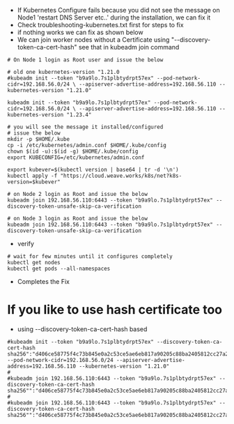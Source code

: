 * If Kubernetes Configure fails because you did not see the message on Node1 'restart DNS Server etc..' during the installation, we can fix it
* Check troubleshooting-kubernetes.txt first for steps to fix
* if nothing works we can fix as shown below  
* We can join worker nodes without a Certificate using "--discovery-token-ca-cert-hash" see that in kubeadm join command

````
# On Node 1 login as Root user and issue the below 

# old one kubernetes-version "1.21.0
#kubeadm init --token "b9a9lo.7s1plbtydrpt57ex" --pod-network-cidr=192.168.56.0/24 \ --apiserver-advertise-address=192.168.56.110 --kubernetes-version "1.21.0"

kubeadm init --token "b9a9lo.7s1plbtydrpt57ex" --pod-network-cidr=192.168.56.0/24 \ --apiserver-advertise-address=192.168.56.110 --kubernetes-version "1.23.4"

# you will see the message it installed/configured
# issue the below 
mkdir -p $HOME/.kube
cp -i /etc/kubernetes/admin.conf $HOME/.kube/config
chown $(id -u):$(id -g) $HOME/.kube/config
export KUBECONFIG=/etc/kubernetes/admin.conf

export kubever=$(kubectl version | base64 | tr -d '\n')
kubectl apply -f "https://cloud.weave.works/k8s/net?k8s-version=$kubever"

# on Node 2 login as Root and issue the below
kubeadm join 192.168.56.110:6443 --token "b9a9lo.7s1plbtydrpt57ex" --discovery-token-unsafe-skip-ca-verification

# on Node 3 login as Root and issue the below
kubeadm join 192.168.56.110:6443 --token "b9a9lo.7s1plbtydrpt57ex" --discovery-token-unsafe-skip-ca-verification 
````

* verify
````
# wait for few minutes until it configures completely
kubectl get nodes
kubectl get pods --all-namespaces
````
* Completes the Fix

# If you like to use hash certificate too
* using --discovery-token-ca-cert-hash based 
````
#kubeadm init --token "b9a9lo.7s1plbtydrpt57ex" --discovery-token-ca-cert-hash sha256":"d406ce58775f4c73b845e0a2c53ce5ae6eb817a90205c88ba2405812cc27a2a3" --pod-network-cidr=192.168.56.0/24 --apiserver-advertise-address=192.168.56.110 --kubernetes-version "1.21.0"
#
#kubeadm join 192.168.56.110:6443 --token "b9a9lo.7s1plbtydrpt57ex" --discovery-token-ca-cert-hash sha256"":"d406ce58775f4c73b845e0a2c53ce5ae6eb817a90205c88ba2405812cc27a2a3" 
#
#kubeadm join 192.168.56.110:6443 --token "b9a9lo.7s1plbtydrpt57ex" --discovery-token-ca-cert-hash sha256"":"d406ce58775f4c73b845e0a2c53ce5ae6eb817a90205c88ba2405812cc27a2a3" 
````